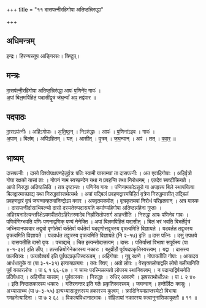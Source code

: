 +++
title = "११ दासपत्नीरहिगोपा अतिष्ठन्निरुद्धा"

+++
## अधिमन्त्रम्
इन्द्रः। हिरण्यस्तूप आङ्गिरसः। त्रिष्टुप्।

## मन्त्रः
दा॒सप॑त्नी॒रहि॑गोपा अतिष्ठ॒न्निरु॑द्धा॒ आपः॑ प॒णिने॑व॒ गावः॑ ।  
अ॒पां बिल॒मपि॑हितं॒ यदासी॑द्वृ॒त्रं ज॑घ॒न्वाँ अप॒ तद्व॑वार ॥

## पदपाठः
दा॒सऽप॑त्नीः । अहि॑ऽगोपाः । अ॒ति॒ष्ठ॒न् । निऽरु॑द्धाः । आपः॑ । प॒णिना॑ऽइव । गावः॑ ।  
अ॒पाम् । बिल॑म् । अपि॑ऽहितम् । यत् । आसी॑त् । वृ॒त्रम् । ज॒घ॒न्वान् । अप॑ । तत् । व॒वा॒र॒ ॥

## भाष्यम्
दासपत्नीः । दासो विश्वोपक्षपणहेतुर्वृत्रः पतिः स्वामी यासामपां ता दासपत्नीः । अत एवाहिगोपाः । अहिर्वृत्रो गोपा रक्षको यासां ताः । गोपनं नाम स्वच्छन्देन यथा न प्रवहन्ति तथा निरोधनम् । एतदेव स्पष्टीक्रियते । आपो निरुद्धा अतिष्ठन्निति । तत्र दृष्टान्तः । पणिनेव गावः । पणिनामकोऽसुरो गा अपहृत्य बिले स्थापयित्वा बिलद्वारमाच्छाद्य यथा निरुद्धवांस्तथेत्यर्थः । अपां यद्बिलं प्रवहणद्वारमपिहितं वृत्रेण निरुद्धमासीत् तद्बिलं प्रवहणद्वारं वृत्रं जघन्वान्हतवानिन्द्रोऽप ववार । अपवृतमकरोत् । वृत्रकृतमपां निरोधं परिहृतवान् । अत्र यास्कः । दासपत्नीर्दासाधिपत्न्यो दासो दस्यतेरुपदासयति कर्माण्यहिगोपा अतिष्ठन्नहिना गुप्ताः । अहिरयनादेत्यन्तरिक्षेऽयमपीतरोऽहिरेतस्मादेव निर्ह्रासितोपसर्ग आहन्तीति । निरुद्धा आपः पणिनेव गावः । पणिर्वणिग्भवति पणिः पणनाद्वणिक् पण्यं नेनेक्ति । अपां बिलमपिहितं यदासीत् । बिलं भरं भवति बिभर्तेर्वृत्रं जघ्निवानपववार तद्वृत्रो वृणोतेर्वा वर्ततेर्वा वर्धतेर्वा यदवृणोत्तद्वृत्रस्य वृत्रत्वमिति विज्ञायते । यदवर्तत तद्वृत्रस्य वृत्रत्वमिति विज्ञायते । यदवर्धत तद्वृत्रस्य वृत्रत्वमिति विज्ञायते (नि २-१७) इति ॥ दास पत्निः । दसु उपक्षये । दासयतीति दासो वृत्रः । पचाद्यच् । चित इत्यन्तोदात्तत्वम् । दासः । पतिर्यासां विभाषा सपूर्वस्य (पा ४-१-३४) इति ङीप् । तत्सन्नियोगेनेकारस्य नकारः । बहुव्रीहौ पूर्वपदप्रकृतिस्वरत्वम् । यद्वा । दासस्य पालयित्र्यः । पत्यावैश्वर्य इति पूर्वपदप्रकृतिस्वरत्वम् । अहिगोपाः । गुपू रक्षणे । गोपायतीति गोपाः । आयादय आर्धधातुके वा (पा ३-१-३१) इत्यायप्रत्ययः । ततः क्विप् । अतो लोपः । वेरपृक्तलोपाद्वलि लोपो बलीयानिति पूर्वं यकारलोपः । पा ६ १ ६६-६७ । न चाचः परस्मिन्नत्यतो लोपस्य स्थानिवत्त्वम् । न पदान्तद्विर्वचनेति प्रतिषेधात् । अहिर्गोपा यासाम् । पूर्ववत्स्वरः । निरुद्धाः । रुधिर् आवरणे । झषस्तथोर्धोऽधः । पा ८ २ ४० । इति निष्ठातकारस्य धकारः । गतिरनन्तर इति गतेः प्रकृतिस्वरस्वम् । जघन्वान् । हन्तेर्लिटः क्वसुः । अभ्यासाच्च (पा ७-३-५५) इत्यभ्यासादुत्तरस्य हकारस्य कुत्वम् । क्रादिनियमप्राप्तस्येटो विभाषा गमहनेत्यादिना । पा ७ २ ६८ । विकल्पविधानादभावः । संहितायां नकारस्य रुत्वानुनासिकावुक्तौ ॥ ११ ॥